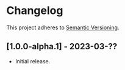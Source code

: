 # Changelog
This project adheres to [Semantic Versioning](https://semver.org/spec/v2.0.0.html).

## [1.0.0-alpha.1] - 2023-03-??
- Initial release.
